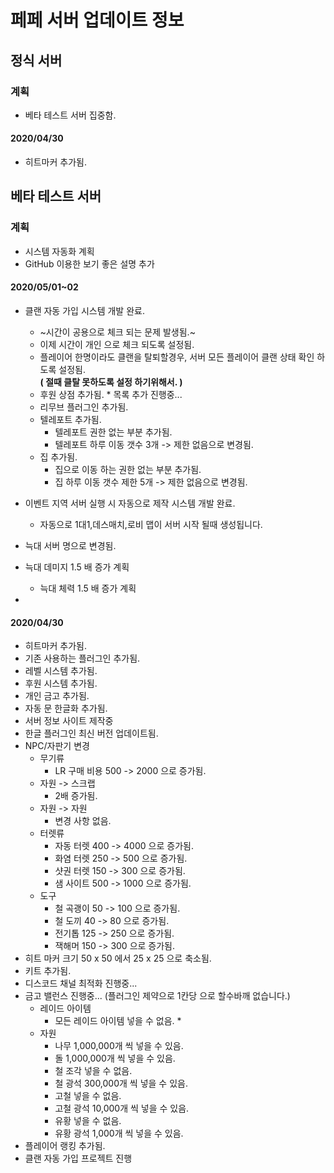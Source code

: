 # 페페 서버 업데이트 정보

## 정식 서버

### 계획
* 베타 테스트 서버 집중함.

#### 2020/04/30
* 히트마커 추가됨.

## 베타 테스트 서버

### 계획
* 시스템 자동화 계획
* GitHub 이용한 보기 좋은 설명 추가
#### 2020/05/01~02
* 클랜 자동 가입 시스템 개발 완료.
    * ~시간이 공용으로 체크 되는 문제 발생됨.~
    * 이제 시간이 개인 으로 체크 되도록 설정됨.
    * 플레이어 한명이라도 클랜을 탈퇴할경우, 서버 모든 플레이어 클랜 상태 확인 하도록 설정됨.   
    **( 절때 클탈 못하도록 설정 하기위해서. )**
    *  후원 상점 추가됨.
      * 목록 추가 진행중...
    * 리무브 플러그인 추가됨.
    * 텔레포트 추가됨.
      * 텔레포트 권한 없는 부분 추가됨.
      * 텔레포트 하루 이동 갯수 3개 -> 제한 없음으로 변경됨.
    * 집 추가됨.
      * 집으로 이동 하는 권한 없는 부분 추가됨.
      * 집 하루 이동 갯수 제한 5개 -> 제한 없음으로 변경됨.
      
* 이벤트 지역 서버 실행 시 자동으로 제작 시스템 개발 완료.
   * 자동으로 1대1,데스매치,로비 맵이 서버 시작 될때 생성됩니다.
* 늑대 서버 명으로 변경됨.
* 늑대 데미지 1.5 배 증가 계획
   * 늑대 체력 1.5 배 증가 계획
* 
#### 2020/04/30
* 히트마커 추가됨.
* 기존 사용하는 플러그인 추가됨.
* 레벨 시스템 추가됨.
* 후원 시스템 추가됨.
* 개인 금고 추가됨.
* 자동 문 한글화 추가됨.
* 서버 정보 사이트 제작중
* 한글 플러그인 최신 버전 업데이트됨.
* NPC/자판기 변경
    * 무기류
        * LR 구매 비용 500 -> 2000 으로 증가됨.
    * 자원 -> 스크랩
        * 2배 증가됨.
    * 자원 -> 자원
        * 변경 사항 없음.
    * 터렛류
        * 자동 터렛 400 -> 4000 으로 증가됨.
        * 화염 터렛 250 -> 500 으로 증가됨.
        * 샷권 터렛 150 -> 300 으로 증가됨.
        * 샘 사이트 500 -> 1000 으로 증가됨.
    * 도구
        * 철 곡괭이 50 -> 100 으로 증가됨.
        * 철 도끼 40 -> 80 으로 증가됨.
        * 전기톱 125 -> 250 으로 증가됨.
        * 잭해머 150 -> 300 으로 증가됨.
* 히트 마커 크기 50 x 50 에서 25 x 25 으로 축소됨.
* 키트 추가됨.
* 디스코드 채널 최적화 진행중...
* 금고 밸런스 진행중... (플러그인 제약으로 1칸당 으로 할수바깨 없습니다.)
    * 레이드 아이템
        * 모든 레이드 아이템 넣을 수 없음.
            * 
    * 자원
        * 나무 1,000,000개 씩 넣을 수 있음.
        * 돌 1,000,000개 씩 넣을 수 있음.
        * 철 조각 넣을 수 없음.
        * 철 광석 300,000개 씩 넣을 수 있음.
        * 고철 넣을 수 없음.
        * 고철 광석 10,000개 씩 넣을 수 있음.
        * 유황 넣을 수 없음.
        * 유황 광석 1,000개 씩 넣을 수 있음.
* 플레이어 랭킹 추가됨.
* 클랜 자동 가입 프로젝트 진행



